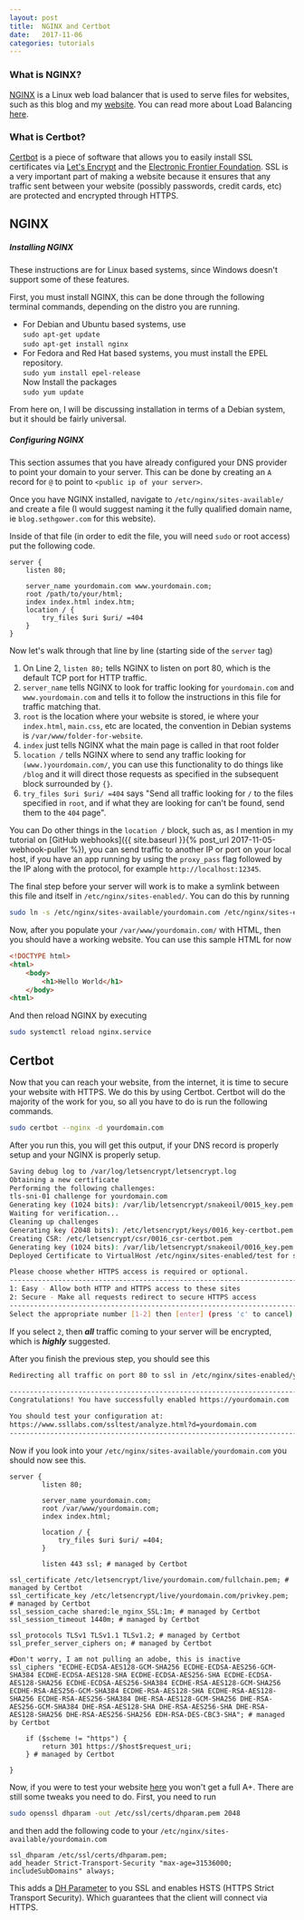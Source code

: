 ```yaml
---
layout: post
title:  NGINX and Certbot
date:   2017-11-06
categories: tutorials
---
```

### What is NGINX?

[NGINX](https://nginx.com) is a Linux web load balancer that is used to serve files for websites, such as this blog and my [website](https://sethgower.com). You can read more about Load Balancing [here](https://en.wikipedia.org/wiki/Load_balancing_(computing)).

### What is Certbot?

[Certbot](https://certbot.eff.org/) is a piece of software that allows you to easily install SSL certificates via [Let's Encrypt](https://letsencrypt.org/) and the [Electronic Frontier Foundation](https://www.eff.org/). SSL is a very important part of making a website because it ensures that any traffic sent between your website (possibly passwords, credit cards, etc) are protected and encrypted through HTTPS.

## NGINX

##### Installing NGINX
These instructions are for Linux based systems, since Windows doesn't support some of these features.

First, you must install NGINX, this can be done through the following terminal commands, depending on the distro you are running.

- For Debian and Ubuntu based systems, use <br>
    `sudo apt-get update` <br>
    `sudo apt-get install nginx`
- For Fedora and Red Hat based systems, you must install the EPEL repository. <br>
    `sudo yum install epel-release`<br>
    Now Install the packages <br>
    `sudo yum update`

From here on, I will be discussing installation in terms of a Debian system, but it should be fairly universal.

##### Configuring NGINX

This section assumes that you have already configured your DNS provider to point your domain to your server. This can be done by creating an `A` record for `@` to point to `<public ip of your server>`.

Once you have NGINX installed, navigate to `/etc/nginx/sites-available/` and create a file (I would suggest naming it the fully qualified domain name, ie `blog.sethgower.com` for this website).

Inside of that file (in order to edit the file, you will need `sudo` or root access) put the following code.
```nginx
server {
    listen 80;

    server_name yourdomain.com www.yourdomain.com;
    root /path/to/your/html;
    index index.html index.htm;
    location / {
        try_files $uri $uri/ =404
    }
}
```
Now let's walk through that line by line (starting side of the `server` tag)

1. On Line 2, `listen 80;` tells NGINX to listen on port 80, which is the default TCP port for HTTP traffic.
2. `server_name` tells NGINX to look for traffic looking for `yourdomain.com` and `www.yourdomain.com` and tells it to follow the instructions in this file for traffic matching that.
3. `root` is the location where your website is stored, ie where your `index.html`, `main.css`, etc are located, the convention in Debian systems is `/var/www/folder-for-website`.
4. `index` just tells NGINX what the main page is called in that root folder
5. `location /` tells NGINX where to send any traffic looking for `(www.)yourdomain.com/`, you can use this functionality to do things like `/blog` and it will direct those requests as specified in the subsequent block surrounded by `{}`.
6. `try_files $uri $uri/ =404` says "Send all traffic looking for `/` to the files specified in `root`, and if what they are looking for can't be found, send them to the `404` page".

You can Do other things in the `location /` block, such as, as I mention in my tutorial on [GitHub webhooks]({{ site.baseurl }}{% post_url 2017-11-05-webhook-puller %}), you can send traffic to another IP or port on your local host, if you have an app running by using the `proxy_pass` flag followed by the IP along with the protocol, for example `http://localhost:12345`.

The final step before your server will work is to make a symlink between this file and itself in `/etc/nginx/sites-enabled/`. You can do this by running
```bash
sudo ln -s /etc/nginx/sites-available/yourdomain.com /etc/nginx/sites-enabled/yourdomain.com
```

Now, after you populate your `/var/www/yourdomain.com/` with HTML, then you should have a working website. You can use this sample HTML for now
```html
<!DOCTYPE html>
<html>
    <body>
        <h1>Hello World</h1>
    </body>
<html>
```
And then reload NGINX by executing
```bash
sudo systemctl reload nginx.service
```

## Certbot

Now that you can reach your website, from the internet, it is time to secure your website with HTTPS. We do this by using Certbot. Certbot will do the majority of the work for you, so all you have to do is run the following commands.

```bash
sudo certbot --nginx -d yourdomain.com
```

After you run this, you will get this output, if your DNS record is properly setup and your NGINX is properly setup.

```bash
Saving debug log to /var/log/letsencrypt/letsencrypt.log
Obtaining a new certificate
Performing the following challenges:
tls-sni-01 challenge for yourdomain.com
Generating key (1024 bits): /var/lib/letsencrypt/snakeoil/0015_key.pem
Waiting for verification...
Cleaning up challenges
Generating key (2048 bits): /etc/letsencrypt/keys/0016_key-certbot.pem
Creating CSR: /etc/letsencrypt/csr/0016_csr-certbot.pem
Generating key (1024 bits): /var/lib/letsencrypt/snakeoil/0016_key.pem
Deployed Certificate to VirtualHost /etc/nginx/sites-enabled/test for set(['yourdomain.com'])

Please choose whether HTTPS access is required or optional.
-------------------------------------------------------------------------------
1: Easy - Allow both HTTP and HTTPS access to these sites
2: Secure - Make all requests redirect to secure HTTPS access
-------------------------------------------------------------------------------
Select the appropriate number [1-2] then [enter] (press 'c' to cancel):
```

If you select `2`, then ***all*** traffic coming to your server will be encrypted, which is ***highly*** suggested.

After you finish the previous step, you should see this

```bash
Redirecting all traffic on port 80 to ssl in /etc/nginx/sites-enabled/yourdomain.com

-------------------------------------------------------------------------------
Congratulations! You have successfully enabled https://yourdomain.com

You should test your configuration at:
https://www.ssllabs.com/ssltest/analyze.html?d=yourdomain.com
-------------------------------------------------------------------------------
```

Now if you look into your `/etc/nginx/sites-available/yourdomain.com` you should now see this.


```nginx
server {
        listen 80;

        server_name yourdomain.com;
        root /var/www/yourdomain.com;
        index index.html;

        location / {
            try_files $uri $uri/ =404;
        }

        listen 443 ssl; # managed by Certbot

ssl_certificate /etc/letsencrypt/live/yourdomain.com/fullchain.pem; # managed by Certbot
ssl_certificate_key /etc/letsencrypt/live/yourdomain.com/privkey.pem; # managed by Certbot
ssl_session_cache shared:le_nginx_SSL:1m; # managed by Certbot
ssl_session_timeout 1440m; # managed by Certbot

ssl_protocols TLSv1 TLSv1.1 TLSv1.2; # managed by Certbot
ssl_prefer_server_ciphers on; # managed by Certbot

#Don't worry, I am not pulling an adobe, this is inactive
ssl_ciphers "ECDHE-ECDSA-AES128-GCM-SHA256 ECDHE-ECDSA-AES256-GCM-SHA384 ECDHE-ECDSA-AES128-SHA ECDHE-ECDSA-AES256-SHA ECDHE-ECDSA-AES128-SHA256 ECDHE-ECDSA-AES256-SHA384 ECDHE-RSA-AES128-GCM-SHA256 ECDHE-RSA-AES256-GCM-SHA384 ECDHE-RSA-AES128-SHA ECDHE-RSA-AES128-SHA256 ECDHE-RSA-AES256-SHA384 DHE-RSA-AES128-GCM-SHA256 DHE-RSA-AES256-GCM-SHA384 DHE-RSA-AES128-SHA DHE-RSA-AES256-SHA DHE-RSA-AES128-SHA256 DHE-RSA-AES256-SHA256 EDH-RSA-DES-CBC3-SHA"; # managed by Certbot

    if ($scheme != "https") {
        return 301 https://$host$request_uri;
    } # managed by Certbot

}
```

Now, if you were to test your website [here](https://www.ssllabs.com/ssltest/) you won't get a full A+. There are still some tweaks you need to do. First, you need to run

```bash
sudo openssl dhparam -out /etc/ssl/certs/dhparam.pem 2048
```
and then add the following code to your `/etc/nginx/sites-available/yourdomain.com`


```nginx
ssl_dhparam /etc/ssl/certs/dhparam.pem;
add_header Strict-Transport-Security "max-age=31536000; includeSubDomains" always;
```

This adds a [DH Parameter](https://security.stackexchange.com/questions/94390/whats-the-purpose-of-dh-parameters) to you SSL and enables HSTS (HTTPS Strict Transport Security). Which guarantees that the client will connect via HTTPS.
